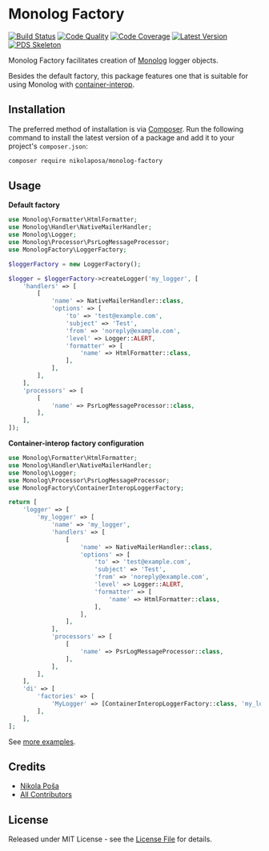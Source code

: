 # Monolog Factory

[![Build Status][ico-build]][link-build]
[![Code Quality][ico-code-quality]][link-code-quality]
[![Code Coverage][ico-code-coverage]][link-code-coverage]
[![Latest Version][ico-version]][link-packagist]
[![PDS Skeleton][ico-pds]][link-pds]

Monolog Factory facilitates creation of [Monolog][link-monolog] logger objects.

Besides the default factory, this package features one that is suitable for using Monolog with [container-interop][link-container-interop].

## Installation

The preferred method of installation is via [Composer](http://getcomposer.org/). Run the following command to install the latest version of a package and add it to your project's `composer.json`:

```bash
composer require nikolaposa/monolog-factory
```

## Usage

**Default factory**

``` php
use Monolog\Formatter\HtmlFormatter;
use Monolog\Handler\NativeMailerHandler;
use Monolog\Logger;
use Monolog\Processor\PsrLogMessageProcessor;
use MonologFactory\LoggerFactory;

$loggerFactory = new LoggerFactory();

$logger = $loggerFactory->createLogger('my_logger', [
    'handlers' => [
        [
            'name' => NativeMailerHandler::class,
            'options' => [
                'to' => 'test@example.com',
                'subject' => 'Test',
                'from' => 'noreply@example.com',
                'level' => Logger::ALERT,
                'formatter' => [
                    'name' => HtmlFormatter::class,
                ],
            ],
        ],
    ],
    'processors' => [
        [
            'name' => PsrLogMessageProcessor::class,
        ],
    ],
]);
```

**Container-interop factory configuration**

```php
use Monolog\Formatter\HtmlFormatter;
use Monolog\Handler\NativeMailerHandler;
use Monolog\Logger;
use Monolog\Processor\PsrLogMessageProcessor;
use MonologFactory\ContainerInteropLoggerFactory;

return [
    'logger' => [
        'my_logger' => [
            'name' => 'my_logger',
            'handlers' => [
                [
                    'name' => NativeMailerHandler::class,
                    'options' => [
                        'to' => 'test@example.com',
                        'subject' => 'Test',
                        'from' => 'noreply@example.com',
                        'level' => Logger::ALERT,
                        'formatter' => [
                            'name' => HtmlFormatter::class,
                        ],
                    ],
                ],
            ],
            'processors' => [
                [
                    'name' => PsrLogMessageProcessor::class,
                ],
            ],
        ],
    ],
    'di' => [
        'factories' => [
            'MyLogger' => [ContainerInteropLoggerFactory::class, 'my_logger'],
        ],
    ],
];
```

See [more examples][link-examples].

## Credits

- [Nikola Poša][link-author]
- [All Contributors][link-contributors]

## License

Released under MIT License - see the [License File](LICENSE) for details.


[ico-version]: https://img.shields.io/packagist/v/nikolaposa/monolog-factory.svg
[ico-build]: https://travis-ci.org/nikolaposa/monolog-factory.svg?branch=master
[ico-code-coverage]: https://img.shields.io/scrutinizer/coverage/g/nikolaposa/monolog-factory.svg
[ico-code-quality]: https://img.shields.io/scrutinizer/g/nikolaposa/monolog-factory.svg
[ico-pds]: https://img.shields.io/badge/pds-skeleton-blue.svg

[link-monolog]: https://github.com/Seldaek/monolog
[link-container-interop]: https://github.com/container-interop/container-interop
[link-examples]: examples
[link-packagist]: https://packagist.org/packages/nikolaposa/monolog-factory
[link-build]: https://travis-ci.org/nikolaposa/monolog-factory
[link-code-coverage]: https://scrutinizer-ci.com/g/nikolaposa/monolog-factory/code-structure
[link-code-quality]: https://scrutinizer-ci.com/g/nikolaposa/monolog-factory
[link-pds]: https://github.com/php-pds/skeleton
[link-author]: https://github.com/nikolaposa
[link-contributors]: ../../contributors

